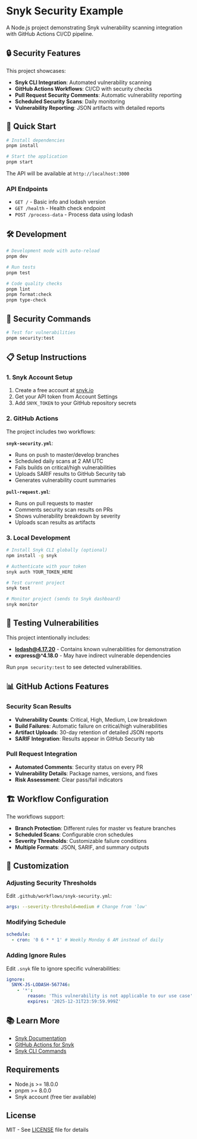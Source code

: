 # Snyk Security Example

A Node.js project demonstrating Snyk vulnerability scanning integration with GitHub Actions CI/CD pipeline.

## 🔒 Security Features

This project showcases:

- **Snyk CLI Integration**: Automated vulnerability scanning
- **GitHub Actions Workflows**: CI/CD with security checks
- **Pull Request Security Comments**: Automatic vulnerability reporting
- **Scheduled Security Scans**: Daily monitoring
- **Vulnerability Reporting**: JSON artifacts with detailed reports

## 🚀 Quick Start

```bash
# Install dependencies
pnpm install

# Start the application
pnpm start
```

The API will be available at `http://localhost:3000`

### API Endpoints

- `GET /` - Basic info and lodash version
- `GET /health` - Health check endpoint
- `POST /process-data` - Process data using lodash

## 🛠️ Development

```bash
# Development mode with auto-reload
pnpm dev

# Run tests
pnpm test

# Code quality checks
pnpm lint
pnpm format:check
pnpm type-check
```

## 🔐 Security Commands

```bash
# Test for vulnerabilities
pnpm security:test
```

## 📋 Setup Instructions

### 1. Snyk Account Setup

1. Create a free account at [snyk.io](https://snyk.io)
2. Get your API token from Account Settings
3. Add `SNYK_TOKEN` to your GitHub repository secrets

### 2. GitHub Actions

The project includes two workflows:

**`snyk-security.yml`**:

- Runs on push to master/develop branches
- Scheduled daily scans at 2 AM UTC
- Fails builds on critical/high vulnerabilities
- Uploads SARIF results to GitHub Security tab
- Generates vulnerability count summaries

**`pull-request.yml`**:

- Runs on pull requests to master
- Comments security scan results on PRs
- Shows vulnerability breakdown by severity
- Uploads scan results as artifacts

### 3. Local Development

```bash
# Install Snyk CLI globally (optional)
npm install -g snyk

# Authenticate with your token
snyk auth YOUR_TOKEN_HERE

# Test current project
snyk test

# Monitor project (sends to Snyk dashboard)
snyk monitor
```

## 🧪 Testing Vulnerabilities

This project intentionally includes:

- **lodash@4.17.20** - Contains known vulnerabilities for demonstration
- **express@^4.18.0** - May have indirect vulnerable dependencies

Run `pnpm security:test` to see detected vulnerabilities.

## 📊 GitHub Actions Features

### Security Scan Results

- **Vulnerability Counts**: Critical, High, Medium, Low breakdown
- **Build Failures**: Automatic failure on critical/high vulnerabilities
- **Artifact Uploads**: 30-day retention of detailed JSON reports
- **SARIF Integration**: Results appear in GitHub Security tab

### Pull Request Integration

- **Automated Comments**: Security status on every PR
- **Vulnerability Details**: Package names, versions, and fixes
- **Risk Assessment**: Clear pass/fail indicators

## 🏗️ Workflow Configuration

The workflows support:

- **Branch Protection**: Different rules for master vs feature branches
- **Scheduled Scans**: Configurable cron schedules
- **Severity Thresholds**: Customizable failure conditions
- **Multiple Formats**: JSON, SARIF, and summary outputs

## 🔧 Customization

### Adjusting Security Thresholds

Edit `.github/workflows/snyk-security.yml`:

```yaml
args: --severity-threshold=medium # Change from 'low'
```

### Modifying Schedule

```yaml
schedule:
  - cron: '0 6 * * 1' # Weekly Monday 6 AM instead of daily
```

### Adding Ignore Rules

Edit `.snyk` file to ignore specific vulnerabilities:

```yaml
ignore:
  SNYK-JS-LODASH-567746:
    - '*':
        reason: 'This vulnerability is not applicable to our use case'
        expires: '2025-12-31T23:59:59.999Z'
```

## 📚 Learn More

- [Snyk Documentation](https://docs.snyk.io/)
- [GitHub Actions for Snyk](https://github.com/snyk/actions)
- [Snyk CLI Commands](https://docs.snyk.io/snyk-cli/commands)

## Requirements

- Node.js >= 18.0.0
- pnpm >= 8.0.0
- Snyk account (free tier available)

## License

MIT - See [LICENSE](LICENSE) file for details
